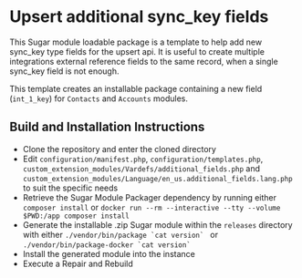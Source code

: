 # Upsert additional sync_key fields
This Sugar module loadable package is a template to help add new sync_key type fields for the upsert api. It is useful to create multiple integrations external reference fields to the same record, when a single sync_key field is not enough.

This template creates an installable package containing a new field (`int_1_key`) for `Contacts` and `Accounts` modules.

## Build and Installation Instructions
* Clone the repository and enter the cloned directory
* Edit `configuration/manifest.php`, `configuration/templates.php`, `custom_extension_modules/Vardefs/additional_fields.php` and `custom_extension_modules/Language/en_us.additional_fields.lang.php` to suit the specific needs
* Retrieve the Sugar Module Packager dependency by running either `composer install` or `docker run --rm --interactive --tty --volume $PWD:/app composer install`
* Generate the installable .zip Sugar module within the `releases` directory with either ``./vendor/bin/package `cat version` `` or ``./vendor/bin/package-docker `cat version` ``
* Install the generated module into the instance
* Execute a Repair and Rebuild

